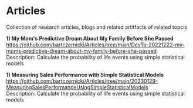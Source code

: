 # Articles

Collection of research articles, blogs and related artitfacts of related topcis


**1) My Mom's Predictive Dream About My Family Before She Passed**  
https://github.com/bartczernicki/Articles/tree/main/DevTo-20221222-my-moms-predictive-dream-about-my-family-before-she-passed  
Description: Calculate the probability of life events using simple statistical models 

**1) Measuring Sales Performance with Simple Statistical Models**  
https://github.com/bartczernicki/Articles/tree/main/20230129-MeasuringSalesPerformanceUsingSimpleStatisticalModels  
Description: Calculate the probability of life events using simple statistical models  
